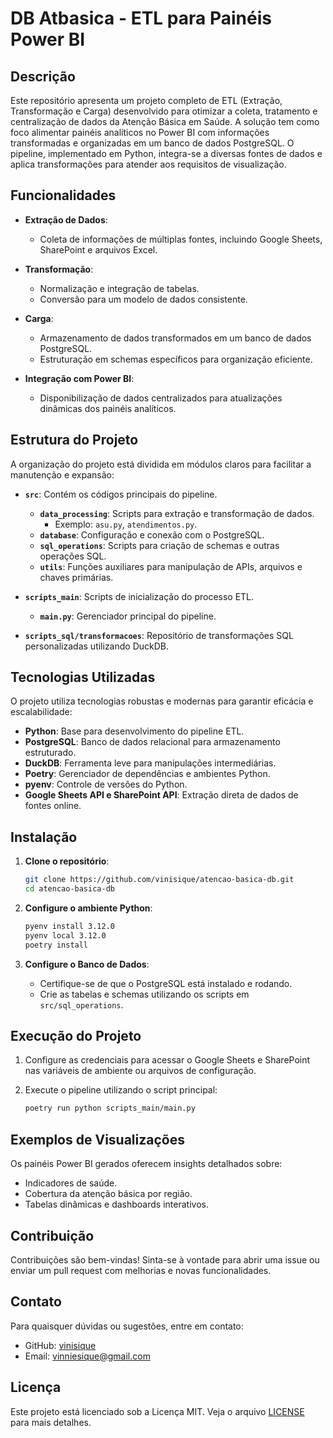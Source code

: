 # DB Atbasica - ETL para Painéis Power BI

## Descrição

Este repositório apresenta um projeto completo de ETL (Extração, Transformação e Carga) desenvolvido para otimizar a coleta, tratamento e centralização de dados da Atenção Básica em Saúde. A solução tem como foco alimentar painéis analíticos no Power BI com informações transformadas e organizadas em um banco de dados PostgreSQL. O pipeline, implementado em Python, integra-se a diversas fontes de dados e aplica transformações para atender aos requisitos de visualização.

## Funcionalidades

- **Extração de Dados**:
  - Coleta de informações de múltiplas fontes, incluindo Google Sheets, SharePoint e arquivos Excel.
  
- **Transformação**:
  - Normalização e integração de tabelas.
  - Conversão para um modelo de dados consistente.

- **Carga**:
  - Armazenamento de dados transformados em um banco de dados PostgreSQL.
  - Estruturação em schemas específicos para organização eficiente.

- **Integração com Power BI**:
  - Disponibilização de dados centralizados para atualizações dinâmicas dos painéis analíticos.

## Estrutura do Projeto

A organização do projeto está dividida em módulos claros para facilitar a manutenção e expansão:

- **`src`**: Contém os códigos principais do pipeline.
  - **`data_processing`**: Scripts para extração e transformação de dados.
    - Exemplo: `asu.py`, `atendimentos.py`.
  - **`database`**: Configuração e conexão com o PostgreSQL.
  - **`sql_operations`**: Scripts para criação de schemas e outras operações SQL.
  - **`utils`**: Funções auxiliares para manipulação de APIs, arquivos e chaves primárias.

- **`scripts_main`**: Scripts de inicialização do processo ETL.
  - **`main.py`**: Gerenciador principal do pipeline.

- **`scripts_sql/transformacoes`**: Repositório de transformações SQL personalizadas utilizando DuckDB.

## Tecnologias Utilizadas

O projeto utiliza tecnologias robustas e modernas para garantir eficácia e escalabilidade:

- **Python**: Base para desenvolvimento do pipeline ETL.
- **PostgreSQL**: Banco de dados relacional para armazenamento estruturado.
- **DuckDB**: Ferramenta leve para manipulações intermediárias.
- **Poetry**: Gerenciador de dependências e ambientes Python.
- **pyenv**: Controle de versões do Python.
- **Google Sheets API e SharePoint API**: Extração direta de dados de fontes online.

## Instalação

1. **Clone o repositório**:

   ```bash
   git clone https://github.com/vinisique/atencao-basica-db.git
   cd atencao-basica-db
   ```

2. **Configure o ambiente Python**:

   ```bash
   pyenv install 3.12.0
   pyenv local 3.12.0
   poetry install
   ```

3. **Configure o Banco de Dados**:

   - Certifique-se de que o PostgreSQL está instalado e rodando.
   - Crie as tabelas e schemas utilizando os scripts em `src/sql_operations`.

## Execução do Projeto

1. Configure as credenciais para acessar o Google Sheets e SharePoint nas variáveis de ambiente ou arquivos de configuração.
2. Execute o pipeline utilizando o script principal:

   ```bash
   poetry run python scripts_main/main.py
   ```

## Exemplos de Visualizações

Os painéis Power BI gerados oferecem insights detalhados sobre:

- Indicadores de saúde.
- Cobertura da atenção básica por região.
- Tabelas dinâmicas e dashboards interativos.

## Contribuição

Contribuições são bem-vindas! Sinta-se à vontade para abrir uma issue ou enviar um pull request com melhorias e novas funcionalidades.

## Contato

Para quaisquer dúvidas ou sugestões, entre em contato:

- GitHub: [vinisique](https://github.com/vinisique)
- Email: vinniesique@gmail.com

## Licença

Este projeto está licenciado sob a Licença MIT. Veja o arquivo [LICENSE](LICENSE) para mais detalhes.

